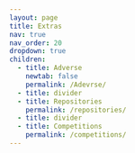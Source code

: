 ```yaml
---
layout: page
title: Extras
nav: true
nav_order: 20
dropdown: true
children:
  - title: Adverse
    newtab: false
    permalink: /Adevrse/
  - title: divider
  - title: Repositories
    permalink: /repositories/
  - title: divider
  - title: Competitions
    permalink: /competitions/
---
```

